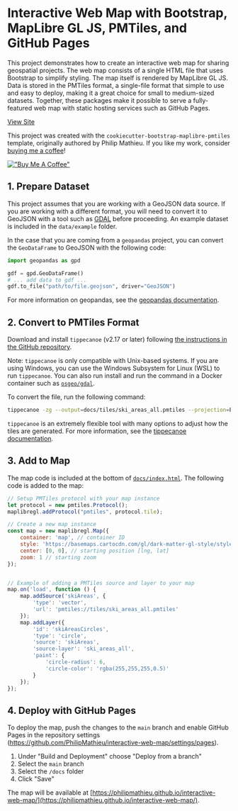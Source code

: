 # Interactive Web Map with Bootstrap, MapLibre GL JS, PMTiles, and GitHub Pages

This project demonstrates how to create an interactive web map for sharing geospatial projects. The web map consists of a single HTML file that uses Bootstrap to simplify styling. The map itself is rendered by MapLibre GL JS. Data is stored in the PMTiles format, a single-file format that simple to use and easy to deploy, making it a great choice for small to medium-sized datasets. Together, these packages make it possible to serve a fully-featured web map with static hosting services such as GitHub Pages.

[View Site](https://philipmathieu.github.io/interactive-web-map/)

This project was created with the `cookiecutter-bootstrap-maplibre-pmtiles` template, originally authored by Philip Mathieu. If you like my work, consider [buying me a coffee](https://www.buymeacoffee.com/philipmathieu)!

[!["Buy Me A Coffee"](https://www.buymeacoffee.com/assets/img/custom_images/orange_img.png)](https://www.buymeacoffee.com/philipmathieu)

## 1. Prepare Dataset

This project assumes that you are working with a GeoJSON data source. If you are working with a different format, you will need to convert it to GeoJSON with a tool such as [GDAL](https://gdal.org/index.html) before proceeding. An example dataset is included in the `data/example` folder.

In the case that you are coming from a `geopandas` project, you can convert the `GeoDataFrame` to GeoJSON with the following code:

```python
import geopandas as gpd

gdf = gpd.GeoDataFrame()
# ... add data to gdf ...
gdf.to_file("path/to/file.geojson", driver="GeoJSON")
```

For more information on geopandas, see the [geopandas documentation](https://geopandas.org/).

## 2. Convert to PMTiles Format

Download and install `tippecanoe` (v2.17 or later) following [the instructions in the GitHub repository](https://github.com/felt/tippecanoe#installation).

Note: `tippecanoe` is only compatible with Unix-based systems. If you are using Windows, you can use the Windows Subsystem for Linux (WSL) to run `tippecanoe`. You can also run install and run the command in a Docker container such as [`osgeo/gdal`](https://github.com/OSGeo/gdal/pkgs/container/gdal).

To convert the file, run the following command:

```bash
tippecanoe -zg --output=docs/tiles/ski_areas_all.pmtiles --projection=EPSG:4326 data/example/ski_areas_all.geojson
```

`tippecanoe` is an extremely flexible tool with many options to adjust how the tiles are generated. For more information, see the [tippecanoe documentation](https://github.com/felt/tippecanoe?tab=readme-ov-file#try-this-first).

## 3. Add to Map

The map code is included at the bottom of [`docs/index.html`](docs/index.html). The following code is added to the map:

```javascript
// Setup PMTiles protocol with your map instance
let protocol = new pmtiles.Protocol();
maplibregl.addProtocol("pmtiles", protocol.tile);

// Create a new map instance
const map = new maplibregl.Map({
    container: 'map', // container ID
    style: 'https://basemaps.cartocdn.com/gl/dark-matter-gl-style/style.json', // style URL, replace with your own style if necessary
    center: [0, 0], // starting position [lng, lat]
    zoom: 1 // starting zoom
});


// Example of adding a PMTiles source and layer to your map
map.on('load', function () {
    map.addSource('skiAreas', {
        'type': 'vector',
        'url': 'pmtiles://tiles/ski_areas_all.pmtiles'
    });
    map.addLayer({
        'id': 'skiAreasCircles',
        'type': 'circle',
        'source': 'skiAreas',
        'source-layer': 'ski_areas_all',
        'paint': {
            'circle-radius': 6,
            'circle-color': 'rgba(255,255,255,0.5)'
        }
    });
});
```

## 4. Deploy with GitHub Pages

To deploy the map, push the changes to the `main` branch and enable GitHub Pages in the repository settings (https://github.com/PhilipMathieu/interactive-web-map/settings/pages).

1. Under "Build and Deployment" choose "Deploy from a branch"
2. Select the `main` branch
3. Select the `/docs` folder
4. Click "Save"

The map will be available at [https://philipmathieu.github.io/interactive-web-map/](https://philipmathieu.github.io/interactive-web-map/).
